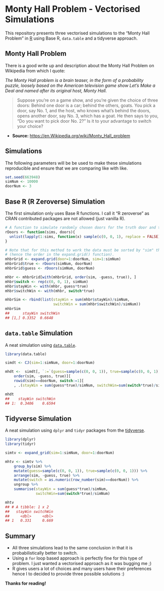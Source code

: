 
<!-- README.md is generated from README.Rmd. Please edit that file    -->

<!-- Origin: https://github.com/hrbrmstr/ggalt/blob/master/README.Rmd -->

<!-- Thanks to Bob Rudis for sharing.                                 -->

# Monty Hall Problem - Vectorised Simulations

This repository presents three vectorised simulations to the “Monty Hall
Problem” in [R](https://r-project.org) using Base R, `data.table` and a
tidyverse approach.

## Monty Hall Problem

There is a good write up and description about the Monty Hall Problem on
Wikipedia from which I quote:

*The Monty Hall problem is a brain teaser, in the form of a probability
puzzle, loosely based on the American television game show Let’s Make a
Deal and named after its original host, Monty Hall.*

> Suppose you’re on a game show, and you’re given the choice of three
> doors: Behind one door is a car; behind the others, goats. You pick a
> door, say No. 1, and the host, who knows what’s behind the doors,
> opens another door, say No. 3, which has a goat. He then says to you,
> “Do you want to pick door No. 2?” Is it to your advantage to switch
> your choice?

  - **Source:** <https://en.Wikipedia.org/wiki/Monty_Hall_problem>

## Simulations

The following parameters will be be used to make these simulations
reproducible and ensure that we are comparing like with like.

``` r
set.seed(663948)
simNum <- 10000
doorNum <- 3
```

## Base R (R Zeroverse) Simulation

The first simulation only uses Base R functions. I call it “R zeroverse”
as CRAN contributed packages are not allowed (just vanilla
R).

``` r
# A function to simulate randomly chosen doors for the truth door and the guess.
rDoors <- function(sims, doors){
  unlist(lapply(1:sims, function(x) sample(c(0, 0, 1), replace = FALSE))[])
}

# Note that for this method to work the data must be sorted by "sim" then the door 
# (hence the order in the expand.grid() function).
mhbrGrid <- expand.grid(door=1:doorNum, sim=1:simNum)
mhbrGrid$true <- rDoors(simNum, doorNum)
mhbrGrid$guess <- rDoors(simNum, doorNum)

mhbr <- mhbrGrid[with(mhbrGrid, order(sim, -guess, true)), ]
mhbr$switch <- rep(c(0, 0, 1), simNum)
mhbr$stayWin <- with(mhbr, guess*true)
mhbr$switchWin <- with(mhbr, switch*true)

mhbrSim <- rbind(list(stayWin = sum(mhbr$stayWin)/simNum, 
                      switchWin = sum(mhbr$switchWin)/simNum))
mhbrSim
##      stayWin switchWin
## [1,] 0.3352  0.6648
```

## `data.table` Simulation

A neat simulation using [`data.table`](http://r-datatable.com/).

``` r
library(data.table)

simdt <- CJ(sim=1:simNum, door=1:doorNum)

mhdt <-  simdt[, `:=`(guess=sample(c(0, 0, 1)), true=sample(c(0, 0, 1)), switch=0), .(sim)][
    order(sim, -guess, true)][
    rowid(sim)==doorNum, switch:=1][
    , .(stayWin = sum(guess*true)/simNum, switchWin=sum(switch*true)/simNum)]

mhdt
##    stayWin switchWin
## 1:  0.3406    0.6594
```

## Tidyverse Simulation

A neat simulation using `dplyr` and `tidyr` packages from the
[tidyverse](https://tidyverse.org).

``` r
library(dplyr)
library(tidyr)

simtv <- expand_grid(sim=1:simNum, door=1:doorNum)

mhtv <- simtv %>%
    group_by(sim) %>%
    mutate(guess=sample(c(0, 0, 1)), true=sample(c(0, 0, 1))) %>%
    arrange(sim, -guess, true) %>%
    mutate(switch = as.numeric(row_number(sim)==doorNum)) %>%
    ungroup %>%
    summarise(stayWin = sum(guess*true)/simNum,
              switchWin=sum(switch*true)/simNum)

mhtv
## # A tibble: 1 x 2
##   stayWin switchWin
##     <dbl>     <dbl>
## 1   0.331     0.669
```

## Summary

  - All three simulations lead to the same conclusion in that it is
    probabilistically better to switch.
  - Using a `for` loop based approach is perfectly fine for this type of
    problem. I just wanted a vectorised approach as it was bugging me ;)
  - R gives users a lot of choices and many users have their preferences
    hence I to decided to provide three possible solutions :)

**Thanks for reading\!**
